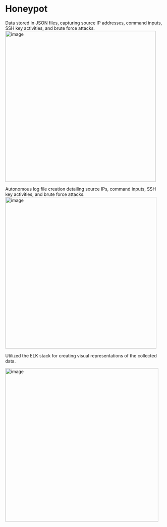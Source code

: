 # Honeypot

Data stored in JSON files, capturing source IP addresses, command inputs, SSH key activities, and brute force attacks.
<img width="477" alt="image" src="https://github.com/colejam/Honeypot/assets/163930716/f125a43f-e314-4e64-a0d9-8d06372afd20">


Autonomous log file creation detailing source IPs, command inputs, SSH key activities, and brute force attacks.
<img width="479" alt="image" src="https://github.com/colejam/Honeypot/assets/163930716/187291a7-1fec-4ca9-a785-3df0e6898697">


Utilized the ELK stack for creating visual representations of the collected data.

<img width="485" alt="image" src="https://github.com/colejam/Honeypot/assets/163930716/bdb7a20b-3f62-42c6-8c57-03844a736df6">


